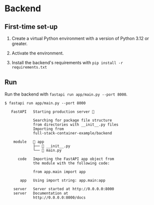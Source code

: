 # Backend

## First-time set-up

1. Create a virtual Python environment with a version of Python 3.12 or greater.

2. Activate the environment.

3. Install the backend's requirements with `pip install -r requirements.txt`

## Run

Run the backend with `fastapi run app/main.py --port 8000`.

```console
$ fastapi run app/main.py --port 8000

   FastAPI   Starting production server 🚀
 
             Searching for package file structure 
             from directories with __init__.py files
             Importing from 
             full-stack-container-example/backend
 
    module   📁 app
             ├── 🐍 __init__.py
             └── 🐍 main.py
 
      code   Importing the FastAPI app object from 
             the module with the following code:
 
             from app.main import app
 
       app   Using import string: app.main:app
 
    server   Server started at http://0.0.0.0:8000
    server   Documentation at 
             http://0.0.0.0:8000/docs
```
